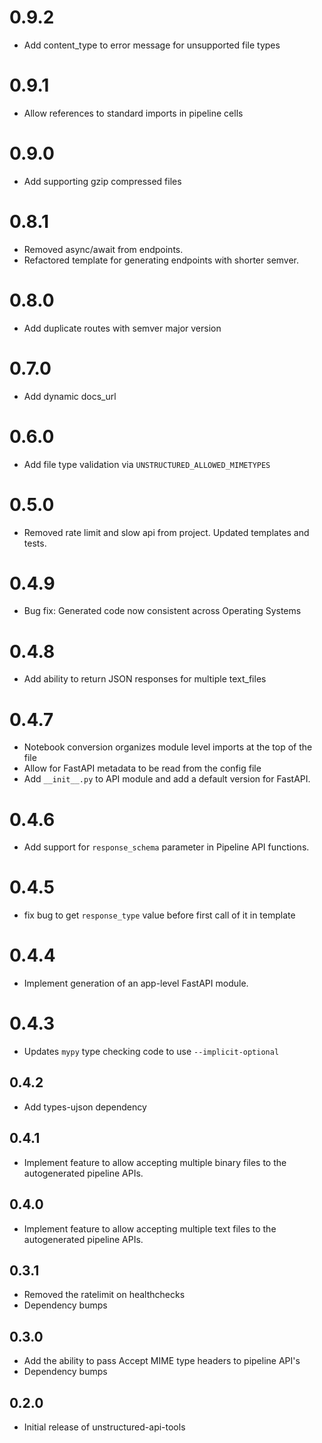 # 0.9.2

* Add content_type to error message for unsupported file types
  
# 0.9.1

* Allow references to standard imports in pipeline cells

# 0.9.0

* Add supporting gzip compressed files

# 0.8.1

* Removed async/await from endpoints.
* Refactored template for generating endpoints with shorter semver.

# 0.8.0

* Add duplicate routes with semver major version

# 0.7.0

* Add dynamic docs_url

# 0.6.0

* Add file type validation via `UNSTRUCTURED_ALLOWED_MIMETYPES`

# 0.5.0

* Removed rate limit and slow api from project. Updated templates and tests.

# 0.4.9

*  Bug fix: Generated code now consistent across Operating Systems

# 0.4.8

*  Add ability to return JSON responses for multiple text_files

# 0.4.7

* Notebook conversion organizes module level imports at the top of the file
* Allow for FastAPI metadata to be read from the config file
* Add `__init__.py` to API module and add a default version for FastAPI.

# 0.4.6

* Add support for `response_schema` parameter in Pipeline API functions.

# 0.4.5

* fix bug to get `response_type` value before first call of it in template

# 0.4.4

* Implement generation of an app-level FastAPI module.

# 0.4.3

* Updates `mypy` type checking code to use `--implicit-optional`

## 0.4.2

* Add types-ujson dependency

## 0.4.1

* Implement feature to allow accepting multiple binary files to the autogenerated pipeline APIs.

## 0.4.0

* Implement feature to allow accepting multiple text files to the autogenerated pipeline APIs.

## 0.3.1

* Removed the ratelimit on healthchecks
* Dependency bumps

## 0.3.0

* Add the ability to pass Accept MIME type headers to pipeline API's
* Dependency bumps

## 0.2.0

* Initial release of unstructured-api-tools
